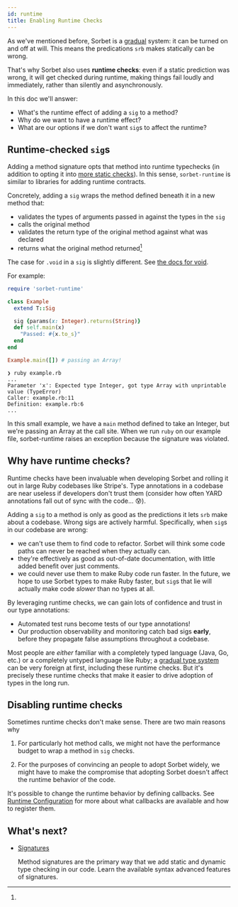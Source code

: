 ```yaml
---
id: runtime
title: Enabling Runtime Checks
---
```


As we've mentioned before, Sorbet is a [gradual](gradual.md) system: it can be
turned on and off at will. This means the predications `srb` makes statically
can be wrong.

That's why Sorbet also uses **runtime checks**: even if a static prediction was
wrong, it will get checked during runtime, making things fail loudly and
immediately, rather than silently and asynchronously.

In this doc we'll answer:

- What's the runtime effect of adding a `sig` to a method?
- Why do we want to have a runtime effect?
- What are our options if we don't want `sig`s to affect the runtime?

## Runtime-checked `sig`s

Adding a method signature opts that method into runtime typechecks (in addition
to opting it into [more static checks](static.md)). In this sense,
`sorbet-runtime` is similar to libraries for adding runtime contracts.

Concretely, adding a `sig` wraps the method defined beneath it in a new method
that:

- validates the types of arguments passed in against the types in the `sig`
- calls the original method
- validates the return type of the original method against what was declared
- returns what the original method returned[^void]

<!-- prettier-ignore-start -->

[^void]:
  The case for `.void` in a `sig` is slightly different. See
  [the docs for void](sigs.md#returns-void-annotating-return-types).

<!-- prettier-ignore-end -->

For example:

```ruby
require 'sorbet-runtime'

class Example
  extend T::Sig

  sig {params(x: Integer).returns(String)}
  def self.main(x)
    "Passed: #{x.to_s}"
  end
end

Example.main([]) # passing an Array!
```

```shell
❯ ruby example.rb
...
Parameter 'x': Expected type Integer, got type Array with unprintable value (TypeError)
Caller: example.rb:11
Definition: example.rb:6
...
```

In this small example, we have a `main` method defined to take an Integer, but
we're passing an Array at the call site. When we run `ruby` on our example file,
sorbet-runtime raises an exception because the signature was violated.

## Why have runtime checks?

Runtime checks have been invaluable when developing Sorbet and rolling it out in
large Ruby codebases like Stripe's. Type annotations in a codebase are near
useless if developers don't trust them (consider how often YARD annotations fall
out of sync with the code... 😰).

Adding a `sig` to a method is only as good as the predictions it lets `srb` make
about a codebase. Wrong sigs are actively harmful. Specifically, when `sig`s in
our codebase are wrong:

- we can't use them to find code to refactor. Sorbet will think some code paths
  can never be reached when they actually can.
- they're effectively as good as out-of-date documentation, with little added
  benefit over just comments.
- we could never use them to make Ruby code run faster. In the future, we hope
  to use Sorbet types to make Ruby faster, but `sig`s that lie will actually
  make code _slower_ than no types at all.

By leveraging runtime checks, we can gain lots of confidence and trust in our
type annotations:

- Automated test runs become tests of our type annotations!
- Our production observability and monitoring catch bad sigs **early**, before
  they propagate false assumptions throughout a codebase.

Most people are _either_ familiar with a completely typed language (Java, Go,
etc.) or a completely untyped language like Ruby; a
[gradual type system](gradual.md) can be very foreign at first, including these
runtime checks. But it's precisely these runtime checks that make it easier to
drive adoption of types in the long run.

## Disabling runtime checks

Sometimes runtime checks don't make sense. There are two main reasons why

1.  For particularly hot method calls, we might not have the performance budget
    to wrap a method in `sig` checks.

2.  For the purposes of convincing an people to adopt Sorbet widely, we might
    have to make the compromise that adopting Sorbet doesn't affect the runtime
    behavior of the code.

<!-- The solution for (1) is to use the -->
<!-- [`.soft` or `.checked`](troubleshooting.md#soft-checked) escape hatch when -->
<!-- annotating the method. See those docs for more information. -->

It's possible to change the runtime behavior by defining callbacks. See
[Runtime Configuration](tconfiguration.md) for more about what callbacks are
available and how to register them.

## What's next?

- [Signatures](sigs.md)

  Method signatures are the primary way that we add static and dynamic type
  checking in our code. Learn the available syntax advanced features of
  signatures.
